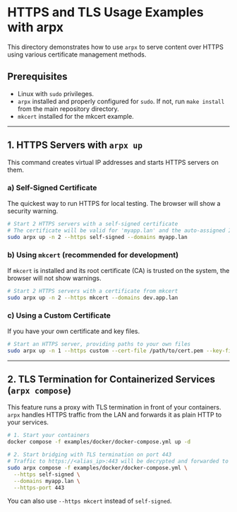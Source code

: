 # HTTPS and TLS Usage Examples with arpx

This directory demonstrates how to use `arpx` to serve content over HTTPS using various certificate management methods.

## Prerequisites

- Linux with `sudo` privileges.
- `arpx` installed and properly configured for `sudo`. If not, run `make install` from the main repository directory.
- `mkcert` installed for the mkcert example.

---

## 1. HTTPS Servers with `arpx up`

This command creates virtual IP addresses and starts HTTPS servers on them.

### a) Self-Signed Certificate

The quickest way to run HTTPS for local testing. The browser will show a security warning.

```bash
# Start 2 HTTPS servers with a self-signed certificate
# The certificate will be valid for 'myapp.lan' and the auto-assigned IPs.
sudo arpx up -n 2 --https self-signed --domains myapp.lan
```

### b) Using `mkcert` (recommended for development)

If `mkcert` is installed and its root certificate (CA) is trusted on the system, the browser will not show warnings.

```bash
# Start 2 HTTPS servers with a certificate from mkcert
sudo arpx up -n 2 --https mkcert --domains dev.app.lan
```

### c) Using a Custom Certificate

If you have your own certificate and key files.

```bash
# Start an HTTPS server, providing paths to your own files
sudo arpx up -n 1 --https custom --cert-file /path/to/cert.pem --key-file /path/to/key.pem
```

---

## 2. TLS Termination for Containerized Services (`arpx compose`)

This feature runs a proxy with TLS termination in front of your containers. `arpx` handles HTTPS traffic from the LAN and forwards it as plain HTTP to your services.

```bash
# 1. Start your containers
docker compose -f examples/docker/docker-compose.yml up -d

# 2. Start bridging with TLS termination on port 443
# Traffic to https://<alias_ip>:443 will be decrypted and forwarded to the container.
sudo arpx compose -f examples/docker/docker-compose.yml \
  --https self-signed \
  --domains myapp.lan \
  --https-port 443
```

You can also use `--https mkcert` instead of `self-signed`.
